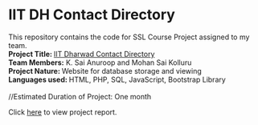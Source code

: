 # IIT DH Contact Directory
<html>
  <h>
This repository contains the code for SSL Course Project assigned to my team.
  </h>
  <body><br>
    <b> Project Title: </b> <a href="http://10.250.8.18/iitdhcd-new/pro0.php">IIT Dharwad Contact Directory</a> <br>
  <b>Team Members:</b> K. Sai Anuroop and Mohan Sai Kolluru <br>
  <b>Project Nature: </b>Website for database storage and viewing <br>
  <b>Languages used: </b>HTML, PHP, SQL, JavaScript, Bootstrap Library <br><br>
//Estimated Duration of Project: One month

Click <a href="https://github.com/ksanu1998/iitdh_contact_directory/blob/master/sslpro.pdf">here</a> to view project report.


</body>
</html>
